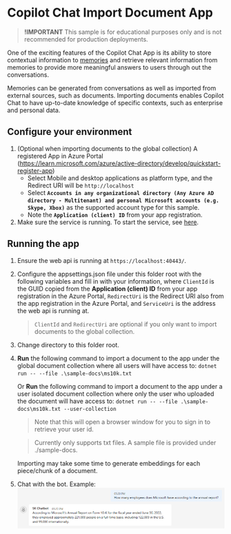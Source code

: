 ﻿# Copilot Chat Import Document App

> **!IMPORTANT**
> This sample is for educational purposes only and is not recommended for production deployments.

One of the exciting features of the Copilot Chat App is its ability to store contextual information
to [memories](https://github.com/microsoft/semantic-kernel/blob/main/docs/EMBEDDINGS.md) and retrieve
relevant information from memories to provide more meaningful answers to users through out the conversations.

Memories can be generated from conversations as well as imported from external sources, such as documents.
Importing documents enables Copilot Chat to have up-to-date knowledge of specific contexts, such as enterprise and personal data.

## Configure your environment
1. (Optional when importing documents to the global collection) A registered App in Azure Portal (https://learn.microsoft.com/azure/active-directory/develop/quickstart-register-app)
   - Select Mobile and desktop applications as platform type, and the Redirect URI will be `http://localhost`
   - Select **`Accounts in any organizational directory (Any Azure AD directory - Multitenant)
     and personal Microsoft accounts (e.g. Skype, Xbox)`** as the supported account
     type for this sample.
   - Note the **`Application (client) ID`** from your app registration.
2. Make sure the service is running. To start the service, see [here](../webapi/README.md).

## Running the app
1. Ensure the web api is running at `https://localhost:40443/`.
2. Configure the appsettings.json file under this folder root with the following variables and fill
   in with your information, where
   `ClientId` is the GUID copied from the **Application (client) ID** from your app registration in the Azure Portal,
   `RedirectUri` is the Redirect URI also from the app registration in the Azure Portal, and
   `ServiceUri` is the address the web api is running at.

   > `ClientId` and `RedirectUri` are optional if you only want to import documents to the global collection.
3. Change directory to this folder root.
4. **Run** the following command to import a document to the app under the global document collection where
   all users will have access to:
   `dotnet run -- --file .\sample-docs\ms10k.txt`
   
   Or **Run** the following command to import a document to the app under a user isolated document collection where
   only the user who uploaded the document will have access to:
   `dotnet run -- --file .\sample-docs\ms10k.txt --user-collection`

   > Note that this will open a browser window for you to sign in to retrieve your user id. 

   > Currently only supports txt files. A sample file is provided under ./sample-docs.

   Importing may take some time to generate embeddings for each piece/chunk of a document.
5. Chat with the bot. Example: ![](../images/Document-Memory-Sample.png)